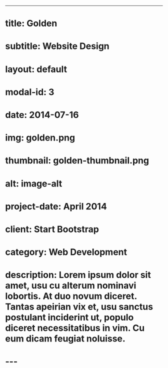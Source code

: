 ---
# title: Golden
# subtitle: Website Design
# layout: default
# modal-id: 3
# date: 2014-07-16
# img: golden.png
# thumbnail: golden-thumbnail.png
# alt: image-alt
# project-date: April 2014
# client: Start Bootstrap
# category: Web Development
# description: Lorem ipsum dolor sit amet, usu cu alterum nominavi lobortis. At duo novum diceret. Tantas apeirian vix et, usu sanctus postulant inciderint ut, populo diceret necessitatibus in vim. Cu eum dicam feugiat noluisse.

# ---
